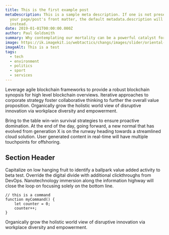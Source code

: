 ```yaml
---
title: This is the first example post
metaDescription: This is a sample meta description. If one is not present in
  your page/post's front matter, the default metadata.description will be used
  instead.
date: 2019-01-01T00:00:00.000Z
author: Paul Goldsmith
summary: Why contemplating our mortality can be a powerful catalyst for change
image: https://ik.imagekit.io/webtactics/changs/images/slider/oriental-fried-noodle-salad.jpg
imageAlt: This is a test
tags:
  - tech
  - environment
  - politics
  - sport
  - services
---
```

Leverage agile blockchain frameworks to provide a robust blockchain synopsis for high level blockchain overviews. Iterative approaches to corporate strategy foster collaborative thinking to further the overall value proposition. Organically grow the holistic world view of disruptive innovation via workplace diversity and empowerment.

Bring to the table win-win survival strategies to ensure proactive domination. At the end of the day, going forward, a new normal that has evolved from generation X is on the runway heading towards a streamlined cloud solution. User generated content in real-time will have multiple touchpoints for offshoring.

## Section Header

Capitalize on low hanging fruit to identify a ballpark value added activity to beta test. Override the digital divide with additional clickthroughs from DevOps. Nanotechnology immersion along the information highway will close the loop on focusing solely on the bottom line.

```text/2-3
// this is a command
function myCommand() {
	let counter = 0;
	counter++;
}
```

Organically grow the holistic world view of disruptive innovation via workplace diversity and empowerment.